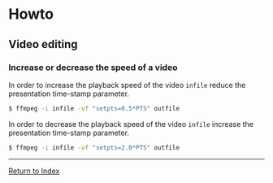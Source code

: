 # Howto

## Video editing

### Increase or decrease the speed of a video

In order to increase the playback speed of the video `infile` reduce the presentation time-stamp parameter.

```bash
$ ffmpeg -i infile -vf "setpts=0.5*PTS" outfile
```

In order to decrease the playback speed of the video `infile` increase the presentation time-stamp parameter.

````bash
$ ffmpeg -i infile -vf "setpts=2.0*PTS" outfile
````

---
[Return to Index](../README.md)
